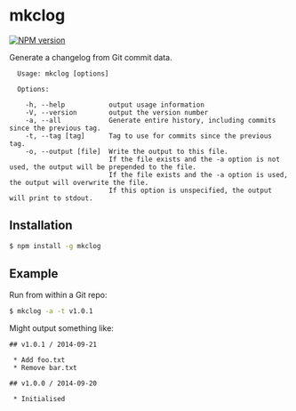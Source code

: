 # mkclog

[![NPM version](https://badge.fury.io/js/mkclog.svg)](http://badge.fury.io/js/mkclog)

Generate a changelog from Git commit data.

```
  Usage: mkclog [options]

  Options:

    -h, --help           output usage information
    -V, --version        output the version number
    -a, --all            Generate entire history, including commits since the previous tag.
    -t, --tag [tag]      Tag to use for commits since the previous tag.
    -o, --output [file]  Write the output to this file.
                         If the file exists and the -a option is not used, the output will be prepended to the file.
                         If the file exists and the -a option is used, the output will overwrite the file.
                         If this option is unspecified, the output will print to stdout.
```

## Installation

```sh
$ npm install -g mkclog
```

## Example

Run from within a Git repo:

```sh
$ mkclog -a -t v1.0.1
```

Might output something like:

```
## v1.0.1 / 2014-09-21

 * Add foo.txt
 * Remove bar.txt

## v1.0.0 / 2014-09-20

 * Initialised
```
